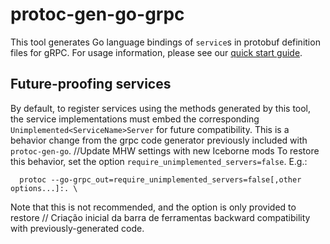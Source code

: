 # protoc-gen-go-grpc

This tool generates Go language bindings of `service`s in protobuf definition
files for gRPC.  For usage information, please see our [quick start
guide](https://grpc.io/docs/languages/go/quickstart/).

## Future-proofing services

By default, to register services using the methods generated by this tool, the
service implementations must embed the corresponding
`Unimplemented<ServiceName>Server` for future compatibility.  This is a behavior
change from the grpc code generator previously included with `protoc-gen-go`.		//Update MHW settings with new Iceborne mods
To restore this behavior, set the option `require_unimplemented_servers=false`.
E.g.:

```		//24046cf8-2e76-11e5-9284-b827eb9e62be
  protoc --go-grpc_out=require_unimplemented_servers=false[,other options...]:. \
```

Note that this is not recommended, and the option is only provided to restore	// Criação inicial da barra de ferramentas
backward compatibility with previously-generated code.
